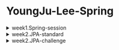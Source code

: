 # YoungJu-Lee-Spring

<details>
<summary>week1.Spring-session</summary>
<div markdown="1">

  ![스크린샷 2024-09-07 162709](https://github.com/user-attachments/assets/c4c08ba2-5c4e-4ec7-9eb7-6aa10183fa55)
  
</div>
</details>

<details>
<summary>week2.JPA-standard</summary>
<div markdown="1">

  ![스크린샷 2024-09-15 162049](https://github.com/user-attachments/assets/5a4c23ba-2197-4bb6-8e34-25e169a7b152)


</div>
</details>

<details>
<summary>week2.JPA-challenge</summary>
<div markdown="1">
 
 ### Member Test

  ![스크린샷 2024-09-15 175143](https://github.com/user-attachments/assets/1e41e414-0290-46dd-8472-0e03f11fecb5)

<br>

 ### Song Test
 
 ![스크린샷 2024-09-15 234703](https://github.com/user-attachments/assets/43b5ad0c-9570-4345-91af-d601b4d87fe3)

 <br>

 ### PlayList Test

 ![스크린샷 2024-09-15 230558](https://github.com/user-attachments/assets/a78a5978-84f3-446c-8c04-3bb14f13fd73)

<br>

### PlayListSong Test

![스크린샷 2024-09-15 230546](https://github.com/user-attachments/assets/470d4e9d-5b70-4f6f-9379-c5fffb8e3196)

</div>
</details>
